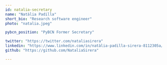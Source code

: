 ```yaml
---
id: natalia-secretary
name: "Natàlia Padilla"
short_bio: "Research software engineer"
photo: "natalia.jpeg"

pybcn_position: "PyBCN Former Secretary"

twitter: "https://twitter.com/nataliasirera"
linkedin: "https://www.linkedin.com/in/natàlia-padilla-sirera-8112305a/"
github: "https://github.com/NataliaSirera"

---
```

